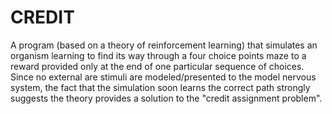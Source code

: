 # CREDIT
A program (based on a theory of reinforcement learning) that simulates an organism learning to find its way through a four choice points maze to a reward provided only at the end of one particular sequence of choices.  Since no external are stimuli are modeled/presented to the model nervous system, the fact that the simulation soon learns the correct path strongly suggests the theory provides a solution to the "credit assignment problem".

